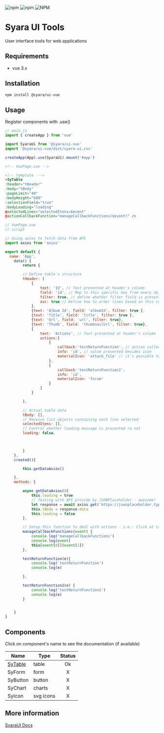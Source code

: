 ![npm](https://img.shields.io/npm/v/vue2-syara-ui)
![npm](https://img.shields.io/npm/dw/vue2-syara-ui)
![NPM](https://img.shields.io/npm/l/vue2-syara-ui)


# Syara UI Tools

User interface tools for web applications

## Requirements
* vue 3.x

## Installation

``` bash
npm install @syara/ui-vue
```

## Usage

Register components with .use()
``` js
// main.js
import { createApp } from 'vue'

import SyaraUi from '@syara/ui-vue'
import '@syara/ui-vue/dist/syara-ui.css'

createApp(App).use(SyaraUi).mount('#app')

```



``` html
<!-- VuePage.vue -->

<!-- template  -->
<SyTable 
:header="tHeader" 
:body="tBody" 
:pageLimit="40" 
:bodyHeight="600" 
:selectionField="true" 
:bodyLoading="loading"
@selectedLines="selectedItens=$event" 
@actionCallbackFunction="manageCallbackFunctions($event)" />

```


``` js
// VuePage.vue
// script

// Using axios to fetch data from API
import axios from 'axios'

export default {
  name: 'App',
    data() {
        return {

        // Define table's structure
        tHeader: [
            {
                text: 'Id', // Text presented at header's column
                field: 'id', // Map to this specific key from every object at data list 
                filter: true, // define whether filter field is presented or not for this specific column
                asc: true // Define how to order lines based on this column data
            },
            {text: 'Album Id', field: 'albumId', filter: true },
            {text: 'Title', field: 'title', filter: true },
            {text: 'Url', field: 'url', filter: true},
            {text: 'Thumb', field: 'thumbnailUrl', filter: true},
            {
                text: 'Actions', // Text presented at header's column
                actions:[
                    {
                        callback:'testReturnFunction', // action called whenever the icon is clicked (must be mapped with method manageCallbackFunctions)
                        info: 'id', // value presented besides icon
                        materialIcon: 'attach_file' // it's possible to use a svg code as icon -> just replace the key materialIcon by icon and write/paste svg code as a string
                    },
                    {
                        callback:'testReturnFunction2', 
                        info: 'id', 
                        materialIcon: 'forum' 
                    }
                ] 
            }

        ],

        // Actual table data
        tBody: [],
        // Receive list objects containing each line selected 
        selectedItens: [],
        // Control whether loading message is presented ro not
        loading: false,
        


        }
    },
    created(){

        this.getDataAxios()

    },
    methods: {

        async getDataAxios(){
            this.loading = true
            // Testing with API provide by JSONPlaceholder - awesome!
            let response = await axios.get('https://jsonplaceholder.typicode.com/photos')
            this.tBody = response.data
            this.loading = false
        },

        // Setup this function to deal with actions - i.e.: Click at table icon
        manageCallbackFunctions(event) {
            console.log('manageCallbackFunctions')
            console.log(event)
            this[event[0]](event[1])
        },

        testReturnFunction(e){
            console.log('testReturnFunction')
            console.log(e)

        },

        testReturnFunction2(e) {
            console.log('testReturnFunction2')
            console.log(e)
        }


    }
}

```

## Components 

Click on component's name to see the documentation (if available)

| Name | Type | Status |
| ------- | ----- | :-------: | 
| [SyTable](https://ui.syara.app/vue/components/table.html) | table | Ok |
| SyForm | form | X |
| SyButton | button | X |
| SyChart | charts | X |
| SyIcon | svg icons | X |





## More information

[SyaraUI Docs](https://ui.syara.app/)